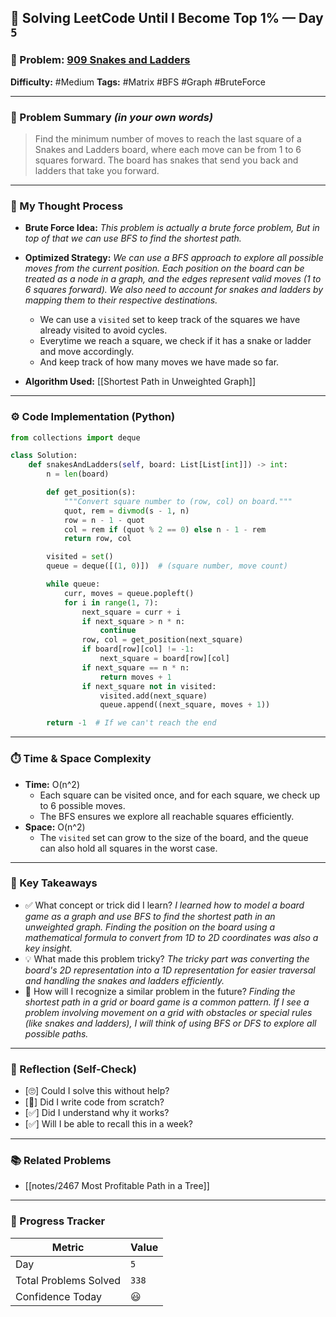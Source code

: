 ## 🧠 Solving LeetCode Until I Become Top 1% — Day `5`

### 🔹 Problem: [909 Snakes and Ladders](https://leetcode.com/problems/snakes-and-ladders/description/?envType=daily-question&envId=2025-05-31)

**Difficulty:** #Medium
**Tags:** #Matrix #BFS #Graph #BruteForce

---

### 📝 Problem Summary _(in your own words)_

> Find the minimum number of moves to reach the last square of a Snakes and Ladders board, where each move can be from 1 to 6 squares forward. The board has snakes that send you back and ladders that take you forward.

---

### 🧠 My Thought Process

- **Brute Force Idea:**
  _This problem is actually a brute force problem, But in top of that we can use BFS to find the shortest path._

- **Optimized Strategy:**
  _We can use a BFS approach to explore all possible moves from the current position. Each position on the board can be treated as a node in a graph, and the edges represent valid moves (1 to 6 squares forward). We also need to account for snakes and ladders by mapping them to their respective destinations._

  - We can use a `visited` set to keep track of the squares we have already visited to avoid cycles.
  - Everytime we reach a square, we check if it has a snake or ladder and move accordingly.
  - And keep track of how many moves we have made so far.

- **Algorithm Used:**
  [[Shortest Path in Unweighted Graph]]

---

### ⚙️ Code Implementation (Python)

```python
from collections import deque

class Solution:
    def snakesAndLadders(self, board: List[List[int]]) -> int:
        n = len(board)

        def get_position(s):
            """Convert square number to (row, col) on board."""
            quot, rem = divmod(s - 1, n)
            row = n - 1 - quot
            col = rem if (quot % 2 == 0) else n - 1 - rem
            return row, col

        visited = set()
        queue = deque([(1, 0)])  # (square number, move count)

        while queue:
            curr, moves = queue.popleft()
            for i in range(1, 7):
                next_square = curr + i
                if next_square > n * n:
                    continue
                row, col = get_position(next_square)
                if board[row][col] != -1:
                    next_square = board[row][col]
                if next_square == n * n:
                    return moves + 1
                if next_square not in visited:
                    visited.add(next_square)
                    queue.append((next_square, moves + 1))

        return -1  # If we can't reach the end

```

---

### ⏱️ Time & Space Complexity

- **Time:** O(n^2)
  - Each square can be visited once, and for each square, we check up to 6 possible moves.
  - The BFS ensures we explore all reachable squares efficiently.
- **Space:** O(n^2)
  - The `visited` set can grow to the size of the board, and the queue can also hold all squares in the worst case.

---

### 🧩 Key Takeaways

- ✅ What concept or trick did I learn?
  _I learned how to model a board game as a graph and use BFS to find the shortest path in an unweighted graph._
  _Finding the position on the board using a mathematical formula to convert from 1D to 2D coordinates was also a key insight._
- 💡 What made this problem tricky?
  _The tricky part was converting the board's 2D representation into a 1D representation for easier traversal and handling the snakes and ladders efficiently._
- 💭 How will I recognize a similar problem in the future?
  _Finding the shortest path in a grid or board game is a common pattern. If I see a problem involving movement on a grid with obstacles or special rules (like snakes and ladders), I will think of using BFS or DFS to explore all possible paths._

---

### 🔁 Reflection (Self-Check)

- [🙄] Could I solve this without help?
- [😬] Did I write code from scratch?
- [✅] Did I understand why it works?
- [✅] Will I be able to recall this in a week?

---

### 📚 Related Problems

- [[notes/2467 Most Profitable Path in a Tree]]

---

### 🚀 Progress Tracker

| Metric                | Value |
| --------------------- | ----- |
| Day                   | `5`   |
| Total Problems Solved | `338` |
| Confidence Today      | 😃    |
